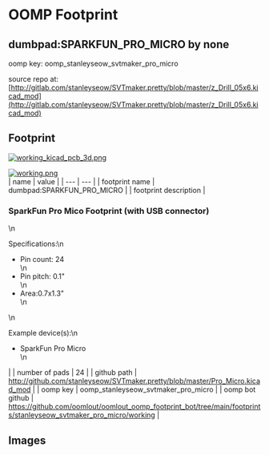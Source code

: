 # OOMP Footprint  
## dumbpad:SPARKFUN_PRO_MICRO  by none  
  
oomp key: oomp_stanleyseow_svtmaker_pro_micro  
  
source repo at: [http://gitlab.com/stanleyseow/SVTmaker.pretty/blob/master/z_Drill_05x6.kicad_mod](http://gitlab.com/stanleyseow/SVTmaker.pretty/blob/master/z_Drill_05x6.kicad_mod)  
## Footprint  
  
[![working_kicad_pcb_3d.png](working_kicad_pcb_3d_600.png)](working_kicad_pcb_3d.png)  
  
[![working.png](working_600.png)](working.png)  
| name | value | 
| --- | --- | 
| footprint name | dumbpad:SPARKFUN_PRO_MICRO | 
| footprint description | <h3>SparkFun Pro Mico Footprint (with USB connector)</h3>\n<p>Specifications:\n<ul><li>Pin count: 24</li>\n<li>Pin pitch: 0.1"</li>\n<li>Area:0.7x1.3"</li>\n</ul></p>\n<p>Example device(s):\n<ul><li>SparkFun Pro Micro</li>\n</ul></p> | 
| number of pads | 24 | 
| github path | http://github.com/stanleyseow/SVTmaker.pretty/blob/master/Pro_Micro.kicad_mod | 
| oomp key | oomp_stanleyseow_svtmaker_pro_micro | 
| oomp bot github | https://github.com/oomlout/oomlout_oomp_footprint_bot/tree/main/footprints/stanleyseow_svtmaker_pro_micro/working | 
## Images  

